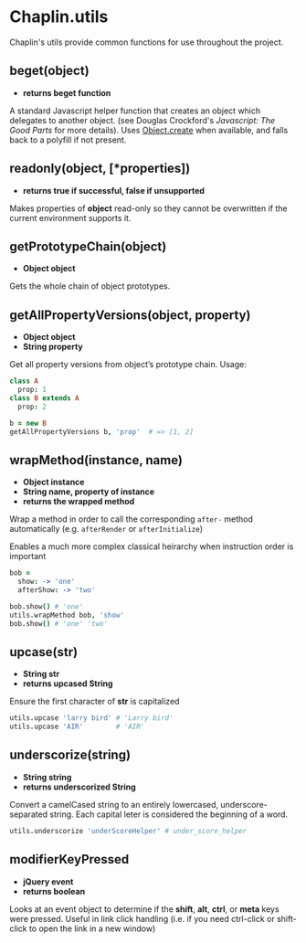 # Chaplin.utils

Chaplin's utils provide common functions for use throughout the project.


## beget(object)
* **returns beget function**

A standard Javascript helper function that creates an object which
delegates to another object. (see Douglas Crockford's *Javascript:
The Good Parts* for more details). Uses [Object.create](https://developer.mozilla.org/en-US/docs/JavaScript/Reference/Global_Objects/Object/create)
when available, and falls back to a polyfill if not present.

## readonly(object, [*properties])
* **returns true if successful, false if unsupported**

Makes properties of **object** read-only so they cannot be overwritten
if the current environment supports it.

## getPrototypeChain(object)
* **Object object**

Gets the whole chain of object prototypes.

## getAllPropertyVersions(object, property)
* **Object object**
* **String property**

Get all property versions from object’s prototype chain. Usage:

```coffeescript
class A
  prop: 1
class B extends A
  prop: 2

b = new B
getAllPropertyVersions b, 'prop'  # => [1, 2]
```

## wrapMethod(instance, name)
* **Object instance**
* **String name, property of instance**
* **returns the wrapped method**

Wrap a method in order to call the corresponding
`after-` method automatically (e.g. `afterRender` or
`afterInitialize`)

Enables a much more complex classical heirarchy when instruction
order is important

```coffeescript
bob =
  show: -> 'one'
  afterShow: -> 'two'

bob.show() # 'one'
utils.wrapMethod bob, 'show'
bob.show() # 'one' 'two'
```

## upcase(str)
* **String str**
* **returns upcased String**

Ensure the first character of **str** is capitalized

```coffeescript
utils.upcase 'larry bird' # 'Larry bird'
utils.upcase 'AIR'        # 'AIR'
```

## underscorize(string)
* **String string**
* **returns underscorized String**

Convert a camelCased string to an entirely lowercased, underscore-
separated string. Each capital leter is considered the beginning
of a word.

```coffeescript
utils.underscorize 'underScoreHelper' # under_score_helper
```

## modifierKeyPressed
* **jQuery event**
* **returns boolean**

Looks at an event object to determine if the **shift**, **alt**,
**ctrl**, or **meta** keys were pressed. Useful in link click
handling (i.e. if you need ctrl-click or shift-click to open the
link in a new window)
